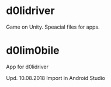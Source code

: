 # d0lidriver
Game on Unity. Speacial files for apps.

# d0lim0bile
App for d0lidriver

Upd. 10.08.2018
Import in Android Studio
